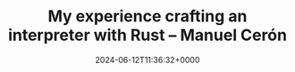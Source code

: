 ---
title: My experience crafting an interpreter with Rust – Manuel Cerón
slug: 20240612T113632
date: 2024-06-12T11:36:32+0000
params:
  url: https://ceronman.com/2021/07/22/my-experience-crafting-an-interpreter-with-rust/
tags:
- rust
---